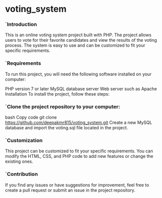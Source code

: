# voting_system

### `Introduction
This is an online voting system project built with PHP. The project allows users to vote for their favorite candidates and view the results of the voting process. The system is easy to use and can be customized to fit your specific requirements.

### `Requirements
To run this project, you will need the following software installed on your computer:

PHP version 7 or later
MySQL database server
Web server such as Apache
Installation
To install the project, follow these steps:

### `Clone the project repository to your computer:
bash
Copy code
git clone https://github.com/deepakmr815/voting_system.git
Create a new MySQL database and import the voting.sql file located in the project.

### `Customization
This project can be customized to fit your specific requirements. You can modify the HTML, CSS, and PHP code to add new features or change the existing ones.

### `Contribution
If you find any issues or have suggestions for improvement, feel free to create a pull request or submit an issue in the project repository.
